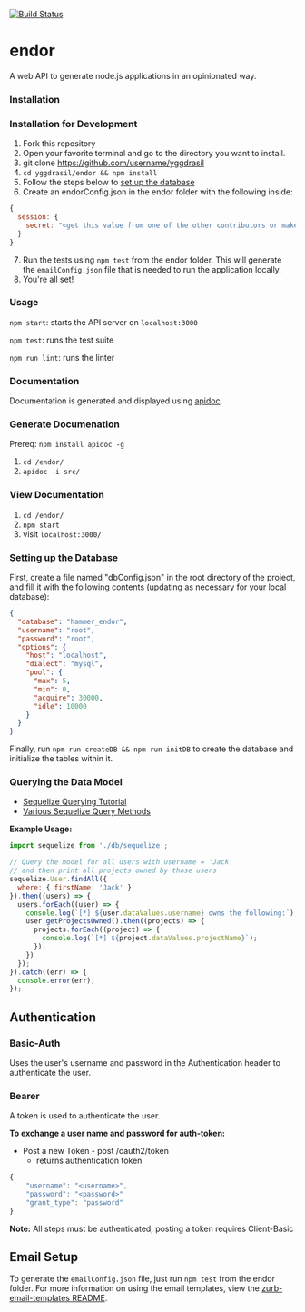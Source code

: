 [![Build Status](https://travis-ci.org/hammer-io/yggdrasil.svg?branch=master)](https://travis-ci.org/hammer-io/yggdrasil)

# endor
A web API to generate node.js applications in an opinionated way.

### Installation

### Installation for Development
1. Fork this repository
2. Open your favorite terminal and go to the directory you want to install.
3. git clone https://github.com/username/yggdrasil
4. `cd yggdrasil/endor && npm install`
5. Follow the steps below to [set up the database](#setting-up-the-database)
6. Create an endorConfig.json in the endor folder with the following inside:
```javascript
{
  session: {
    secret: "<get this value from one of the other contributors or make your own for local development>"
  }
}
```

7. Run the tests using `npm test` from the endor folder. This will generate
  the `emailConfig.json` file that is needed to run the application locally.
8. You're all set!

### Usage
`npm start`: starts the API server on `localhost:3000`

`npm test`: runs the test suite

`npm run lint`: runs the linter


### Documentation

Documentation is generated and displayed using [apidoc](http://apidocjs.com/).

### Generate Documenation
Prereq: `npm install apidoc -g`
1. `cd /endor/`
2. `apidoc -i src/`

### View Documentation
1. `cd /endor/`
2. `npm start`
3. visit `localhost:3000/`



### Setting up the Database

First, create a file named "dbConfig.json" in the root directory of the project,
and fill it with the following contents (updating as necessary for your local database):

```json
{
  "database": "hammer_endor",
  "username": "root",
  "password": "root",
  "options": {
    "host": "localhost",
    "dialect": "mysql",
    "pool": {
      "max": 5,
      "min": 0,
      "acquire": 30000,
      "idle": 10000
    }
  }
}
```

Finally, run `npm run createDB && npm run initDB` to create the database and
initialize the tables within it.

### Querying the Data Model

- [Sequelize Querying Tutorial](http://docs.sequelizejs.com/manual/tutorial/querying.html)
- [Various Sequelize Query Methods](http://docs.sequelizejs.com/class/lib/model.js~Model.html)

**Example Usage:**

```javascript
import sequelize from './db/sequelize';

// Query the model for all users with username = 'Jack'
// and then print all projects owned by those users
sequelize.User.findAll({
  where: { firstName: 'Jack' }
}).then((users) => {
  users.forEach((user) => {
    console.log(`[*] ${user.dataValues.username} owns the following:`);
    user.getProjectsOwned().then((projects) => {
      projects.forEach((project) => {
        console.log(`[*] ${project.dataValues.projectName}`);
      });
    })
  });
}).catch((err) => {
  console.error(err);
});
```

## Authentication

### Basic-Auth
Uses the user's username and password in the Authentication header to authenticate
the user.

### Bearer
A token is used to authenticate the user.

**To exchange a user name and password for auth-token:**
       
* Post a new Token - post /oauth2/token
    - returns authentication token
```javascript
{
    "username": "<username>",
    "password": "<password>"
    "grant_type": "password"
} 
```
**Note:** All steps must be authenticated, posting a token requires Client-Basic

## Email Setup

To generate the `emailConfig.json` file, just run `npm test` from the endor folder.
For more information on using the email templates, view the
[zurb-email-templates README](https://github.com/hammer-io/yggdrasil/tree/master/endor/zurb-email-templates).
